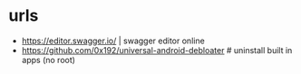 # urls

- https://editor.swagger.io/ | swagger editor online
- https://github.com/0x192/universal-android-debloater # uninstall built in apps (no root)

